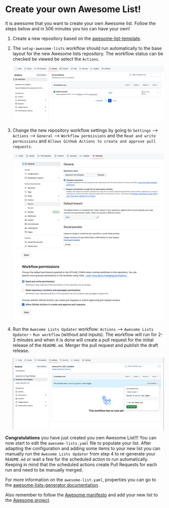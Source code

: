 # Create your own Awesome List!

It is awesome that you want to create your own Awesome list. Follow the steps below and in 506 minutes you too can have your own!

1. Create a new repository based on the [awesome-list-template](https://github.com/derekvincent/awesome-list-template/generate).
2. The `setup-awesome-lists` workflow should run automatically to the base layout for the new Awesome lists repository. The workflow status can be checked be viewed be select the `Actions`.    

    ![](./template/docs/images/setup-action-status.png)

3. Change the new repository workflow settings by going to `Settings` --> `Actions` --> `General` --> `Workflow permissions` and the `Read and write permissions` and `Allows GitHub Actions to create and approve pull requests`.     


    ![](./template/docs/images/change-repo-action-settings-1.png)
    <br/>
    ![](./template/docs/images/change-repo-action-settings-2.png)


4. Run the `Awesome Lists Updater` workflow: `Actions` --> `Awesome Lists Updater` - `Run workflow` (without and inputs). The workflow will run for 2-3 minutes and when it is done will create a pull request for the initial release of the `README.md`. Merger the pull request and publish the draft release.    
   

   ![](./template/docs/images/run-awesome-lists-updater.png)


**Congratulations** you have just created you own Awesome List!!! You can now start to edit the `awesome-lists.yaml` file to populate your list. After adapting the configuration and adding some items to your new list you can manually run the `Awesome Lists Updater` from step 4 to re-generate your `README.md` or wait a few for the scheduled action to run automatically. Keeping in mind that the scheduled actions create Pull Requests for each run and need to be manually merged. 

For more information on the `awesome-list.yaml`, properties you can go to the [awesome-lists-generator documentation]().

Also remember to follow the [Awesome manifesto](https://github.com/sindresorhus/awesome/blob/main/awesome.md) and add your new list to the [Awesome project](https://github.com/sindresorhus/awesome/blob/main/create-list.md).
